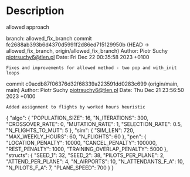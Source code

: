 # Description
allowed approach

branch: allowed_fix_branch
commit fc2688ab393b6d4370d5991f2d86ed715129950b (HEAD -> allowed_fix_branch, origin/allowed_fix_branch)
Author: Piotr Suchy <piotrsuchy6@tlen.pl>
Date:   Fri Dec 22 00:35:58 2023 +0100

    Fixes and improvements for allowed method - two pop and with_init loops

commit c0acdb87f06376d32f68339a223591dd0283c699 (origin/main, main)
Author: Piotr Suchy <piotrsuchy6@tlen.pl>
Date:   Thu Dec 21 23:56:50 2023 +0100

    Added assignment to flights by worked hours heuristic


{
    "algo": {
        "POPULATION_SIZE": 16,
        "N_ITERATIONS": 300,
        "CROSSOVER_RATE": 0,
        "MUTATION_RATE": 1,
        "SELECTION_RATE": 0.5,
        "N_FLIGHTS_TO_MUT": 5
    },
    "sim": {
        "SIM_LEN": 720,
        "MAX_WEEKLY_HOURS": 60,
        "N_FLIGHTS": 60
    },
    "pen": {
        "LOCATION_PENALTY": 10000,
        "CANCEL_PENALTY": 100000,
        "REST_PENALTY": 1000,
        "TRAINING_OVERLAP_PENALTY": 5000
    },
    "structs": {
        "SEED_1": 32,
        "SEED_2": 38,
        "PILOTS_PER_PLANE": 2,
        "ATTEND_PER_PLANE": 4,
        "N_AIRPORTS": 10,
        "N_ATTENDANTS_F_A": 10,
        "N_PILOTS_F_A": 7,
        "PLANE_SPEED": 700
    }
}
